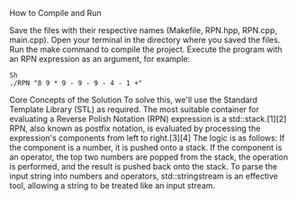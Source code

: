 How to Compile and Run

Save the files with their respective names (Makefile, RPN.hpp, RPN.cpp, main.cpp).
Open your terminal in the directory where you saved the files.
Run the make command to compile the project.
Execute the program with an RPN expression as an argument, for example:

```
Sh
./RPN "8 9 * 9 - 9 - 9 - 4 - 1 +"
```

Core Concepts of the Solution
To solve this, we'll use the Standard Template Library (STL) as required. The most suitable container for evaluating a Reverse Polish Notation (RPN) expression is a std::stack.[1][2] RPN, also known as postfix notation, is evaluated by processing the expression's components from left to right.[3][4]
The logic is as follows:
If the component is a number, it is pushed onto a stack.
If the component is an operator, the top two numbers are popped from the stack, the operation is performed, and the result is pushed back onto the stack.
To parse the input string into numbers and operators, std::stringstream is an effective tool, allowing a string to be treated like an input stream.